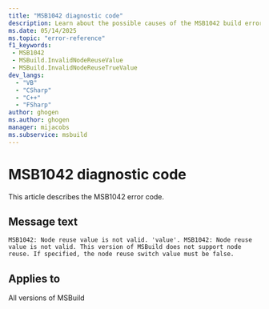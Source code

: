 ```yaml
---
title: "MSB1042 diagnostic code"
description: Learn about the possible causes of the MSB1042 build error, and get troubleshooting tips.
ms.date: 05/14/2025
ms.topic: "error-reference"
f1_keywords:
 - MSB1042
 - MSBuild.InvalidNodeReuseValue
 - MSBuild.InvalidNodeReuseTrueValue
dev_langs:
  - "VB"
  - "CSharp"
  - "C++"
  - "FSharp"
author: ghogen
ms.author: ghogen
manager: mijacobs
ms.subservice: msbuild
---
```


# MSB1042 diagnostic code

<!-- :::ErrorDefinitionDescription::: -->
<!-- :::editable-content name="introDescription"::: -->
This article describes the MSB1042 error code.
<!-- :::editable-content-end::: -->

## Message text

`MSB1042: Node reuse value is not valid. 'value'.
MSB1042: Node reuse value is not valid. This version of MSBuild does not support node reuse. If specified, the node reuse switch value must be false.`

<!-- :::editable-content name="postOutputDescription"::: -->
<!--
{StrBegin="MSBUILD : error MSB1042: "}
     UE: This message does not need in-line parameters because the exception takes care of displaying the invalid arg.
     This error is shown when a user specifies a node reuse value that is not equivilant to Boolean.TrueString or Boolean.FalseString.
     LOCALIZATION: The prefix "MSBUILD : error MSBxxxx:" should not be localized.

{StrBegin="MSBUILD : error MSB1042: "}
     UE: This message does not need in-line parameters because the exception takes care of displaying the invalid arg.
     This error is shown when a user specifies a node reuse value that is not equivalent to Boolean.TrueString or Boolean.FalseString.
     LOCALIZATION: The prefix "MSBUILD : error MSBxxxx:" should not be localized.
-->
<!-- :::editable-content-end::: -->
<!-- :::ErrorDefinitionDescription-end::: -->

## Applies to

All versions of MSBuild
